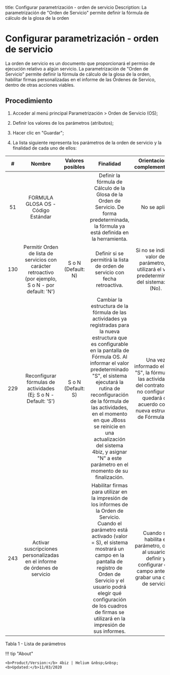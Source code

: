 title:  Configurar parametrización - orden de servicio 
Description: La parametrización de "Orden de Servicio" permite definir la fórmula de cálculo de la glosa de la orden
# Configurar parametrización - orden de servicio

La orden de servicio es un documento que proporcionará el permiso de ejecución relativo a algún servicio. La parametrización de "Orden de Servicio" permite definir la fórmula de cálculo de la glosa de la orden, habilitar firmas personalizadas en el informe de las Órdenes de Servico, dentro de otras acciones viables.

Procedimiento
-------------

1.  Acceder al menú principal Parametrización \> Orden de Servicio (OS);

2.  Definir los valores de los parámetros (atributos);

3.  Hacer clic en "Guardar";

4.  La lista siguiente representa los parámetros de la orden de servicio y la
    finalidad de cada uno de ellos:

| **#** |                                               **Nombre**                                              | **Valores posibles** |                                                                                                                                                                                                           **Finalidad**                                                                                                                                                                                                          |                                                             **Orientaciones complementarias**                                                             |
|:-----:|:-----------------------------------------------------------------------------------------------------:|:--------------------:|:--------------------------------------------------------------------------------------------------------------------------------------------------------------------------------------------------------------------------------------------------------------------------------------------------------------------------------------------------------------------------------------------------------------------------------:|:---------------------------------------------------------------------------------------------------------------------------------------------------------:|
|   51  |                                   FORMULA GLOSA OS - Código Estándar                                  |                      |                                                                                                                                            Definir la fórmula de Cálculo de la Glosa de la Orden de Servicio. De forma predeterminada, la fórmula ya está definida en la herramienta.                                                                                                                                            |                                                                        No se aplica                                                                       |
|  130  | Permitir Orden de lista de servicios con carácter retroactivo (por ejemplo, S o N - por default: 'N') |  S o N (Default: N)  |                                                                                                                                                                           Definir si se permitirá la lista de orden de servicio con fecha retroactiva.                                                                                                                                                                           |                            Si no se indica el valor del parámetro, se utilizará el valor predeterminado del sistema: "N" (No).                            |
|  229  |                    Reconfigurar fórmulas de actividades (Ej: S o N - Default: 'S')                    |  S o N (Default: S)  | Cambiar la estructura de la fórmula de las actividades ya registradas para la nueva estructura que es configurable en la pantalla de Fórmula OS. Al informar el valor predeterminado "S", el sistema ejecutará la rutina de reconfiguración de la fórmula de las actividades, en el momento en que JBoss se reinicie en una actualización del sistema 4biz, y asignar "N" a este parámetro en el momento de su finalización. | Una vez informado el valor "S", la fórmula de las actividades del contrato, aún no configurada, quedará de acuerdo con la nueva estructura de Fórmula OS. |
|  243  |               Activar suscripciones personalizadas en el informe de órdenes de servicio               |                      |                                              Habilitar firmas para utilizar en la impresión de los informes de la Orden de Servicio. Cuando el parámetro está activado (valor = S), el sistema mostrará un campo en la pantalla de registro de Orden de Servicio y el usuario podrá elegir qué configuración de los cuadros de firmas se utilizará en la impresión de sus informes.                                              |                Cuando se habilita el parámetro, obliga al usuario a definir y configurar otro campo antes de grabar una orden de servicio.                |



Tabla 1 - Lista de parámetros

!!! tip "About"

    <b>Product/Version:</b> 4biz | Helium &nbsp;&nbsp;
    <b>Updated:</b>11/03/2020
